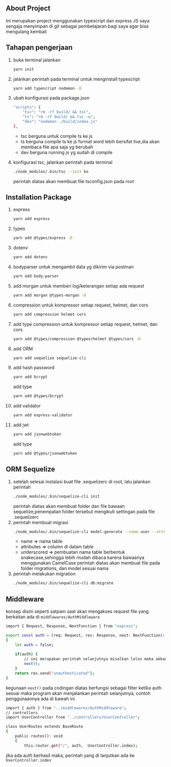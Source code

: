 ## About Project
Ini merupakan project menggunakan typescript dan express JS saya sengaja menyimpan di git sebagai pembelajaran bagi saya agar bisa mengulang kembali

## Tahapan pengerjaan
1. buka terminal jalankan
    ```sh
    yarn init
    ```
2. jalankan perintah pada terminal untuk menginstall typescript
    ```sh 
    yarn add typescript nodemon -D 
    ```
3. ubah konfigurasi pada package.json
    ```sh
    "scripts": {
        "tsc": "rm -rf build/ && tsc",
        "ts": "rm -rf build/ && tsc -w",
        "dev": "nodemon ./build/index.js"
    },
    ```
    - tsc berguna untuk compile ts ke js
    - ts berguna compile ts ke js format word lebih bersifat live,dia akan membaca file apa saja yg berubah
    - dev berguna running js yg sudah di compile

4. konfigurasi tsc, jalankan perintah pada terminal
    ```sh
    ./node_modules/.bin/tsc --init ko
    ```
    perintah diatas akan membuat file tsconfig.json pada root

## Installation Package
1.  express
    ```sh
    yarn add express
    ```
2. types
    ```sh
    yarn add @types/express -D
    ```
3. dotenv
    ```sh
    yarn add dotenv
    ```
4. bodyparser untuk mengambil data yg dikirim via postman
    ```sh
    yarn add body-parser    
    ```
5. add morgan untuk memberi log/keterangan setiap ada request
    ```sh
    yarn add morgan @types-morgan -D
    ```
6. compression untuk kompressor setiap request, helmet, dan cors
    ```sh
    yarn add compression helmet cors
    ```
7. add type compression untuk kompressor setiap request, helmet, dan cors
    ```sh
    yarn add @types/compression @types/helmet @types/cors -D
    ```
8. add ORM 
    ```sh
    yarn add sequelize sequelize-cli
    ```
9. add hash password
    ```sh
    yarn add bcrypt
    ```
    add type
    ```sh
    yarn add @types/bcrypt
    ```
10. add validator
    ```sh
    yarn add express-validator
    ```
11. add jwt
    ```sh
    yarn add jsonwebtoken
    ```
    add type
    ```sh
    yarn add @types/jsonwebtoken
    ```


## ORM Sequelize
1. setelah selesai instalasi buat file .sequelizerc di root, lalu jalankan perintah
    ```sh
    ./node_modules/.bin/sequelize-cli init
    ```
    perintah diatas akan membuat folder dan file bawaan sequelize,penempatan folder tersebut mengikuti settingan pada file .sequelizerc
2. perintah membuat migrasi 
    ```sh
    ./node_modules/.bin/sequelize-cli model:generate --name user --attributes username:string,password:string --underscored
    ```
    - name => nama table
    - attributes => column di dalam table
    - underscored => pembuatan nama table berbentuk snakecase,sehingga lebih mudah dibaca karena bawaanya menggunakan CamelCase
    perintah diatas akan membuat file pada folder migrations, dan model sesuai nama
3. perintah melakukan migration
    ```sh
    ./node_modules/.bin/sequelize-cli db:migrate
    ```

## Middleware
konsep disini seperti satpam saat akan mengakses request file yang berkaitan ada di ``` middlewares/AuthMiddleware ```

```sh
import { Request, Response, NextFunction } from "express";

export const auth = (req: Request, res: Response, next: NextFunction): any => 
{
    let auth = false;
    
    if(auth) {
        // ini merupakan perintah selanjutnya misalkan lolos maka akkan menjalankan function selanjutnya
        next();
    }
    return res.send("unauthenticated");
}
```
kegunaan ``` next() ``` pada codingan diatas berfungsi sebagai filter ketika auth sesuai maka program akan menjalankan perintah selanjutnya, contoh penggunaannya ada di bawah ini

```sh
import { auth } from "../middlewares/AuthMiddleware";
// controllers
import UserController from "../controllers/UserController";

class UserRoutes extends BaseRoute 
{
    public routes(): void 
    {
        this.router.get("/", auth,  UserController.index);
```
jika ada auth berhasil maka, perintah yang di lanjutkan ada ke ``` UserController.index ```
